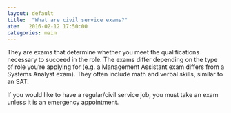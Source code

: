 ```yaml
---
layout: default
title:  "What are civil service exams?"
ate:   2016-02-12 17:50:00
categories: main
---
```

They are exams that determine whether you meet the qualifications necessary to succeed in the role. The exams differ depending on the type of role you’re applying for (e.g. a Management Assistant exam differs from a Systems Analyst exam). They often include math and verbal skills, similar to an SAT.

If you would like to have a regular/civil service job, you must take an exam unless it is an emergency appointment. 
